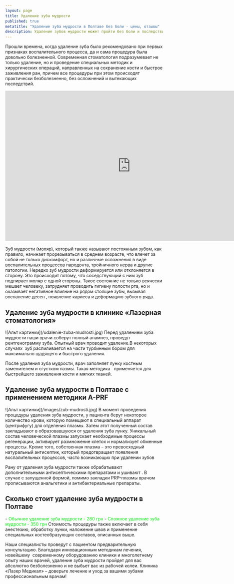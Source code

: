 ```yaml
---
layout: page
title: Удаление зуба мудрости
published: true
metatitle: "Удаление зуба мудрости в Полтаве без боли - цены, отзывы"
description: Удаление зубов мудрости может пройти без боли и последствий. Обратитесь к стоматологу в Полтаве, чтобы вырвать зуб мудрости качественно и недорого.
---
```


Прошли времена, когда удаление зуба было рекомендовано при первых признаках воспалительного процесса, да и сама процедура была довольно болезненной. Современная стоматология подразумевает не только удаление, но и проведение специальных методик и хирургических операций, направленных на сохранение кости и быстрое заживления ран, причем все процедуры при этом происходят практически безболезненно, без осложнений и вытекающих последствий.
<iframe width="800" height="480" src="https://www.youtube.com/embed/7joMg3nfd88" frameborder="0" allowfullscreen></iframe>

Зуб мудрости (моляр), который также называют постоянным зубом, как правило, начинает прорезываться в среднем возрасте, что влечет за собой не только дискомфорт, но и различные осложнения в виде воспалительных процессов пародонта, тройничного нерва и другие патологии. Нередко зуб мудрости деформируется или отклоняется в сторону. Это происходит потому, что соседствующий с ним зуб подпирает моляр с одной стороны. Такое состояние не только всячески мешает человеку, затрудняет проводить гигиену полости рта, но и оказывает негативное влияние на рядом стоящие зубы, вызывая воспаление десен , появление кариеса и деформацию зубного ряда.
<h2>Удаление зуба мудрости в клинике «Лазерная стоматология»</h2>
<span class="image right">![Альт картинки](/udalenie-zuba-mudrosti.jpg)</span>
Перед удалением зуба мудрости наши врачи соберут полный анамнез, проведут рентгенограмму зуба. Опытный врач проводит удаление.В некоторых случаях  зуб распиливается на части турбинным бором для максимально щадящего и быстрого удаления.


После удаления зуба мудрости, врач заполняет лунку костным заменителем и сгустком пазмы. Такая методика   применяется для быстрейшего заживления кости и мягких тканей.
<h2>Удаление зуба мудрости в Полтаве с применением методики А-PRF</h2>
<span class="image right">![Альт картинки](/images/zub-mudrosti.jpg)</span>
В момент проведения процедуры удаления зуба мудрости, у пациента берут некоторое количество крови, которую помещают в специальный аппарат (центрифугу) для отделения плазмы. Затем этот полученный состав закладывают в образовавшуюся от удаления зуба лунку. Уникальный состав человеческой плазмы запускает необходимые процессы регенерации, активирует размножение клеток и нормализует обменные процессы. Кроме того, собственная плазма – это превосходный натуральный антисептик, который предотвращает появления воспалительных процессов, часто возникающих при удалении зубов

Рану от удаления зуба мудрости также обрабатывают дополнительными антисептическими препаратами и ушивают . В случае с запущенной формой, помимо закладки PRP-плазмы врачом прописываются анальгетики и антибактериальные препараты.
<h2>Сколько стоит удаление зуба мудрости в Полтаве</h2>
- <font color="#06f10f">Обычное удаление зуба мудрости - 280 грн</font>
- <font color="#06f10f">Сложное удаление зуба мудрости - 350 грн</font>
Стоимость процедуры также включает в себя анестезию, обработку лунки, наложение швов и применение специальных костеобразующих составов, описанных выше.

Наши специалисты проведут с пациентом предварительную консультацию. Благодаря инновационным методикам лечения, новейшему  современному оборудованию клиники и многолетнему опыту наших врачей, удаление зуба мудрости пройдет для вас абсолютно безболезненно и не выбьет вас из рабочей колеи. Клиника «Лазер Медикал» – доверьте лечение и уход за вашими зубами профессиональным врачам!
